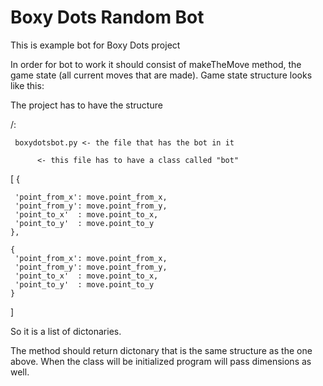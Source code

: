 # Boxy Dots Random Bot

This is example bot for Boxy Dots project

In order for bot to work it should consist of makeTheMove method, the game state (all current moves that are made). 
Game state structure looks like this:

The project has to have the structure

/:

     boxydotsbot.py <- the file that has the bot in it
 
          <- this file has to have a class called "bot"

[  {

     'point_from_x': move.point_from_x,
     'point_from_y': move.point_from_y,
     'point_to_x'  : move.point_to_x,
     'point_to_y'  : move.point_to_y
    },
    
    {
     'point_from_x': move.point_from_x,
     'point_from_y': move.point_from_y,
     'point_to_x'  : move.point_to_x,
     'point_to_y'  : move.point_to_y
    }
    
]

So it is a list of dictonaries. 

The method should return dictonary that is the same structure as the one above.
When the class will be initialized program will pass dimensions as well.


